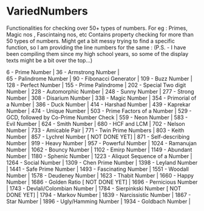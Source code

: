 # VariedNumbers
Functionalities for checking over 50+ types of numbers. For eg : Primes, Magic nos , Fascintaing nos, etc 
Contains property checking for more than 50 types of numbers. Might get a bit messy trying to find a specific function, so  I am providing the line numbers for the same :
(P.S. - I have been compiling them since my high school years, so some of the display texts might be a bit over the top...)

6 - Prime Number | 
36 - Armstrong Number |  
65 - Palindrome Number | 
90 - Fibonacci Generator | 
109 - Buzz Number | 
128 - Perfect Number | 
155 - Prime Palindrome  | 
202 - Special Two digit Number | 
228 - Automorphic Number | 
248 - Sunny Number | 
277 - Strong Number | 
308 - Disarium Number | 
338 - Magic Number | 
354 - Primorial of a Number | 
386 - Duck Number | 
414 - Harshad Number | 
439 - Kaprekar Number | 
474 - Unique Number | 
503 - Prime Factors of a Number | 
529 - GCD, followed by Co-Prime Number Check | 
559 - Neon Number | 
583 - Evil Number | 
624 - Smith Number | 
680 - HCF and LCM | 
702 - Nelson Number | 
733 - Amicable Pair | 
771 - Twin Prime Numbers | 
803 - Keith Number | 
857 - Lychrel Number [ NOT DONE YET] | 
871 - Self-describing Number | 
919 - Heavy Number | 
957 - Powerful Number | 
1024 - Ramanujan Number | 
1062 - Bouncy Number | 
1102 - Emirp Number | 
1149 - Abundant Number | 
1180 - Sphenic Number | 
1223 - Aliquot Sequence of a Number | 
1264 - Social Number | 
1309 - Chen Prime Number | 
1398 - Leyland Number | 
1441 - Safe Prime Number | 
1493 - Fascinating Number | 
1551 - Woodall Number | 
1578 - Deudeney Number | 
1623 - Thabit Number | 
1660 - Happy Number | 
1686 - Golden Ratio [ NOT DONE YET] | 
1696 - Pernicious Number | 
1743 - Devlali/Colombian Number | 
1784 - Sierpinkski Number [ NOT DONE YET] | 
1794 - Markov Number | 
1839 - Narcissistic Number | 
1867 - Star Number | 
1896 - Ugly/Hamming Number | 
1934 - Goldbach Number | 
